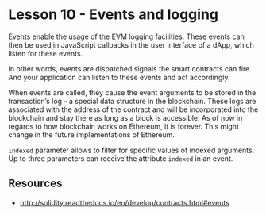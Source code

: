 # Lesson 10 - Events and logging

Events enable the usage of the EVM logging facilities. These events can then be used in JavaScript callbacks in the user interface of a dApp, which listen for these events.

In other words, events are dispatched signals the smart contracts can fire. And your application can listen to these events and act accordingly.

When events are called, they cause the event arguments to be stored in the transaction’s log - a special data structure in the blockchain. These logs are associated with the address of the contract and will be incorporated into the blockchain and stay there as long as a block is accessible. As of now in regards to how blockchain works on Ethereum, it is forever. This might change in the future implementations of Ethereum.

`indexed` parameter allows to filter for specific values of indexed arguments. Up to three parameters can receive the attribute `indexed` in an event.

## Resources

- http://solidity.readthedocs.io/en/develop/contracts.html#events